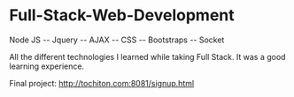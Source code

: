 # Full-Stack-Web-Development
Node JS -- Jquery -- AJAX -- CSS -- Bootstraps -- Socket

All the different technologies I learned while taking Full Stack.
It was a good learning experience.

Final project: http://tochiton.com:8081/signup.html
